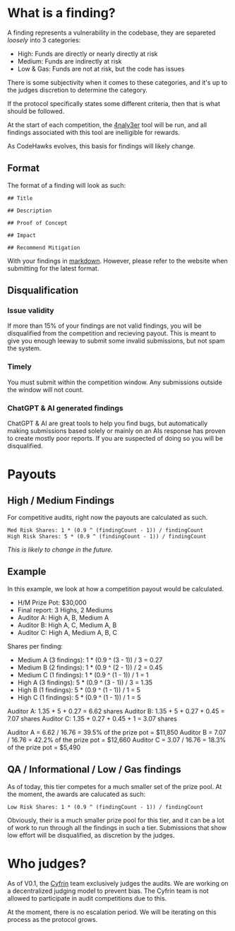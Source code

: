 # What is a finding? 

A finding represents a vulnerability in the codebase, they are separeted *loosely* into 3 categories:

- High: Funds are directly or nearly directly at risk
- Medium: Funds are indirectly at risk
- Low & Gas: Funds are not at risk, but the code has issues 

There is some subjectivity when it comes to these categories, and it's up to the judges discretion to determine the category.

If the protocol specifically states some different criteria, then that is what should be followed. 

At the start of each competition, the [4naly3er](https://github.com/Picodes/4naly3er) tool will be run, and all findings associated with this tool are inelligible for rewards.

As CodeHawks evolves, this basis for findings will likely change.

## Format

The format of a finding will look as such:

```
## Title

## Description

## Proof of Concept

## Impact

## Recommend Mitigation
```

With your findings in [markdown](https://www.markdownguide.org/). However, please refer to the website when submitting for the latest format. 

## Disqualification

### Issue validity

If more than 15% of your findings are not valid findings, you will be disqualified from the competition and recieving payout. This is meant to give you enough leeway to submit some invalid submissions, but not spam the system. 

### Timely

You must submit within the competition window. Any submissions outside the window will not count. 

### ChatGPT & AI generated findings

ChatGPT & AI are great tools to help you find bugs, but automatically making submissions based solely or mainly on an AIs response has proven to create mostly poor reports. If you are suspected of doing so you will be disqualified. 


# Payouts

## High / Medium Findings
For competitive audits, right now the payouts are calculated as such.

```
Med Risk Shares: 1 * (0.9 ^ (findingCount - 1)) / findingCount
High Risk Shares: 5 * (0.9 ^ (findingCount - 1)) / findingCount
```

*This is likely to change in the future.*

## Example

In this example, we look at how a competition payout would be calculated.

- H/M Prize Pot: $30,000
- Final report: 3 Highs, 2 Mediums
- Auditor A: High A, B, Medium A
- Auditor B: High A, C, Medium A, B
- Auditor C: High A, Medium A, B, C

Shares per finding:
- Medium A (3 findings): 1 * (0.9 ^ (3 - 1)) / 3 = 0.27
- Medium B (2 findings): 1 * (0.9 ^ (2 - 1)) / 2 = 0.45
- Medium C (1 findings): 1 * (0.9 ^ (1 - 1)) / 1 = 1
- High A   (3 findings): 5 * (0.9 ^ (3 - 1)) / 3 = 1.35
- High B   (1 findings): 5 * (0.9 ^ (1 - 1)) / 1 = 5
- High C   (1 findings): 5 * (0.9 ^ (1 - 1)) / 1 = 5

Auditor A: 1.35 + 5 + 0.27 = 6.62 shares
Auditor B: 1.35 + 5 + 0.27 + 0.45 = 7.07 shares
Auditor C: 1.35 + 0.27 + 0.45 + 1 = 3.07 shares

Auditor A = 6.62 / 16.76 = 39.5% of the prize pot = $11,850
Auditor B = 7.07 / 16.76 = 42.2% of the prize pot = $12,660
Auditor C = 3.07 / 16.76 = 18.3% of the prize pot = $5,490

## QA / Informational / Low / Gas findings

As of today, this tier competes for a much smaller set of the prize pool. At the moment, the awards are calucated as such:

```
Low Risk Shares: 1 * (0.9 ^ (findingCount - 1)) / findingCount
```

Obviously, their is a much smaller prize pool for this tier, and it can be a lot of work to run through all the findings in such a tier. Submissions that show low effort will be disqualified, as discretion by the judges.  

# Who judges?

As of V0.1, the [Cyfrin](https://www.cyfrin.io/) team exclusively judges the audits. We are working on a decentralized judging model to prevent bias. The Cyfrin team is not allowed to participate in audit competitions due to this. 

At the moment, there is no escalation period. We will be iterating on this process as the protocol grows. 